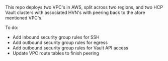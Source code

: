 This repo deploys two VPC's in AWS, split across two regions, and two HCP Vault clusters with associated HVN's with peering back to the afore mentioned VPC's.

To do:
  - Add inbound security group rules for SSH
  - Add outbound security group rules for egress
  - Add outbound security group rules for Vault API access
  - Update VPC route tables to finish peering
